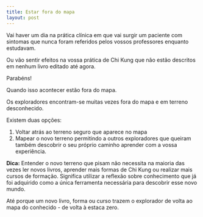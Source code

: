 ```yaml
---
title: Estar fora do mapa
layout: post
---
```

Vai haver um dia na prática clínica em que vai surgir um paciente com sintomas que nunca foram referidos pelos vossos professores enquanto estudavam.

Ou vão sentir efeitos na vossa prática de Chi Kung que não estão descritos em nenhum livro editado até agora. 

Parabéns!

Quando isso acontecer estão fora do mapa.

Os exploradores encontram-se muitas vezes fora do mapa e em terreno desconhecido. 

Existem duas opções:

1. Voltar atrás ao terreno seguro que aparece no mapa
2. Mapear o novo terreno permitindo a outros exploradores que queiram também descobrir o seu próprio caminho aprender com a vossa experiência. 

**Dica:** Entender o novo terreno que pisam não necessita na maioria das vezes ler novos livros, aprender mais formas de Chi Kung ou realizar mais cursos de formação. Significa utilizar a reflexão sobre conhecimento que já foi adquirido como a única ferramenta necessária para descobrir esse novo mundo. 

Até porque um novo livro, forma ou curso trazem o explorador de volta ao mapa do conhecido - de volta à estaca zero. 
